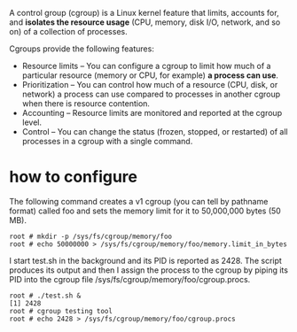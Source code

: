 
A control group (cgroup) is a Linux kernel feature that limits, accounts for, and **isolates the resource usage** (CPU, memory, disk I/O, network, and so on) of a collection of processes.

Cgroups provide the following features:

- Resource limits – You can configure a cgroup to limit how much of a particular resource (memory or CPU, for example) **a process can use**.
- Prioritization – You can control how much of a resource (CPU, disk, or network) a process can use compared to processes in another cgroup when there is resource contention.
- Accounting – Resource limits are monitored and reported at the cgroup level.
- Control – You can change the status (frozen, stopped, or restarted) of all processes in a cgroup with a single command.

# how to configure

The following command creates a v1 cgroup (you can tell by pathname format) called foo and sets the memory limit for it to 50,000,000 bytes (50 MB).

```
root # mkdir -p /sys/fs/cgroup/memory/foo
root # echo 50000000 > /sys/fs/cgroup/memory/foo/memory.limit_in_bytes
```

I start test.sh in the background and its PID is reported as 2428. The script produces its output and then I assign the process to the cgroup by piping its PID into the cgroup file /sys/fs/cgroup/memory/foo/cgroup.procs.
```
root # ./test.sh &
[1] 2428
root # cgroup testing tool
root # echo 2428 > /sys/fs/cgroup/memory/foo/cgroup.procs
```